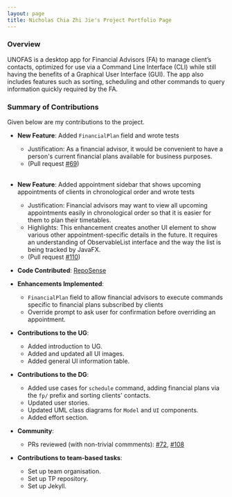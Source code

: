 ```yaml
---
layout: page
title: Nicholas Chia Zhi Jie's Project Portfolio Page
---
```


### Overview

UNOFAS is a desktop app for Financial Advisors (FA) to manage client’s contacts, optimized for use via a Command Line
Interface (CLI) while still having the benefits of a Graphical User Interface (GUI). The app also includes features
such as sorting, scheduling and other commands to query information quickly required by the FA.

### Summary of Contributions

Given below are my contributions to the project.

* **New Feature**: Added `FinancialPlan` field and wrote tests
    * Justification: As a financial advisor, it would be convenient to have a person's current financial plans available for business purposes.
    * (Pull request [#69](https://github.com/AY2324S1-CS2103T-F12-1/tp/pull/69))

  <br>

* **New Feature**: Added appointment sidebar that shows upcoming appointments of clients in chronological order and wrote tests
    * Justification: Financial advisors may want to view all upcoming appointments easily in chronological order so that it is easier for them to plan their timetables.
    * Highlights: This enhancement creates another UI element to show various other appointment-specific details in the future. It requires an understanding of ObservableList interface and the way the list is being tracked by JavaFX.
    * (Pull request [#110](https://github.com/AY2324S1-CS2103T-F12-1/tp/pull/110))


* **Code Contributed**: [RepoSense](https://nus-cs2103-ay2324s1.github.io/tp-dashboard/?search=nikele2001&breakdown=true)


* **Enhancements Implemented**:
    * `FinancialPlan` field to allow financial advisors to execute commands specific to financial plans subscribed by clients
    * Override prompt to ask user for confirmation before overriding an appointment.


* **Contributions to the UG**:
  * Added introduction to UG.
  * Added and updated all UI images.
  * Added general UI information table.


* **Contributions to the DG**:
  * Added use cases for `schedule` command, adding financial plans via the `fp/` prefix and sorting clients' contacts.
  * Updated user stories.
  * Updated UML class diagrams for `Model` and `UI` components.
  * Added effort section. 


* **Community**:
  * PRs reviewed (with non-trivial commments):
    [#72](https://github.com/AY2324S1-CS2103T-F12-1/tp/pull/72),
    [#108](https://github.com/AY2324S1-CS2103T-F12-1/tp/pull/108)


* **Contributions to team-based tasks**:
  * Set up team organisation.
  * Set up TP repository.
  * Set up Jekyll.
